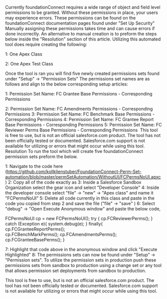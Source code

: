 Currently foundationConnect requires a wide range of object and field level permissions to be granted. Without these permissions in place, your users may experience errors.
These permissions can be found on the foundationConnect documentation pages found under "Set Up Security" 
Manually assigning these permissions takes time and can cause errors if done incorrectly. An alternative to manual creation is to preform the steps below inside the "Resolution" section of this article. 
Utilizing this automated tool does require creating the following:

1: One Apex Class

2: One Apex Test Class

Once the tool is ran you will find five newly created permissions sets found under "Setup" -> "Permission Sets" The permissions set names are as follows and align to the below corresponding setup articles:

1: Permission Set Name: FC Grantee Base Permissions - Corresponding Permissions

2: Permission Set Name: FC Amendments Permissions - Corresponding Permissions
3: Permission Set Name: FC Benchmark Base Permissions - Corresponding Permissions
4: Permission Set Name: FC Grantee Report Base Permissions - Corresponding Permissions
5: Permission Set Name: FC Reviewer Perms Base Permissions - Corresponding Permissions
​​​​​​​
This tool is free to use, but is not an official salesforce.com product. The tool has not been officially tested or documented. Salesforce.com support is not available for utilizing or errors that might occur while using this tool. 
Resolution
To run the tool which will create five foundationConnect permission sets preform the below. 

1: Navigate to the code here (https://github.com/kollklienstuber/FoundationConnect-Perm-Set-automation/blob/master/permSetAutomation/WithoutUI/FCPermsNoUI.apxc)
2: Copy all of the code exactly as
3: Inside a Salesforce Sandbox Organization select the gear icon and select "Developer Console" 
4: Inside the developer console select "file" -> "new" -> "Apex class" and name it "FCPermsNoUI" 
5: Delete all code currently in this class and paste in the code you copied from step 2 and save the file ("file" -> "save" )
6: Select "debug" -> "Open Execute Anonymous window" and paste the below code,
 
FCPermsNoUI cp = new FCPermsNoUI();
try {
cp.FCReviewerPerms();
}
catch (Exception e){
system.debug(e);
}
finally{
cp.FCGranteeReportPerms();     
cp.FCBenchMarkPerms();
cp.FCAmendmentsPerms();
cp.FCGranteeBasePerms();
}


7: Highlight that code above in the anonymous window and click "Execute Highlighted" 
8: The permissions sets can now be found under "Setup" -> "Permission sets". To utilize the permission sets in production push these permissions sets from sandbox to production using a change set or any tool that allows permission set deployments from sandbox to production. 

This tool is free to use, but is not an official salesforce.com product. The tool has not been officially tested or documented. Salesforce.com support is not available for utilizing or errors that might occur while using this tool.
